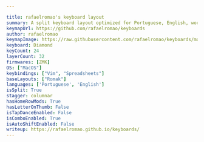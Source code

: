 ```yaml
---

title: rafaelromao's keyboard layout
summary: A split keyboard layout optimized for Portuguese, English, working with numbers and software programming with VIM plugins.
keymapUrl: https://github.com/rafaelromao/keyboards
author: rafaelromao
keymapImage: https://raw.githubusercontent.com/rafaelromao/keyboards/main/docs/img/diagrams/overview.png
keyboard: Diamond
keyCount: 24
layerCount: 32
firmwares: [ZMK]
OS: ["MacOS"]
keybindings: ["Vim", "Spreadsheets"]
baseLayouts: ["Romak"]
languages: ['Portuguese', 'English']
isSplit: True
stagger: columnar
hasHomeRowMods: True
hasLetterOnThumb: False
isTapDanceEnabled: False
isComboEnabled: True
isAutoShiftEnabled: False
writeup: https://rafaelromao.github.io/keyboards/
---
```

